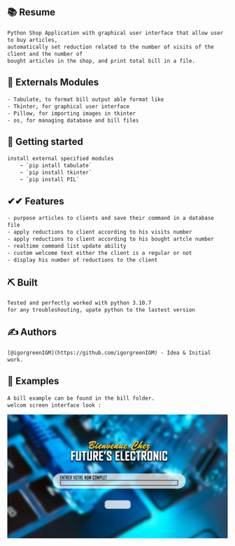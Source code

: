 ## 📚 Resume <a name = "resume"></a>

    Python Shop Application with graphical user interface that allow user to buy articles, 
    automatically set reduction related to the number of visits of the client and the number of 
    bought articles in the shop, and print total bill in a file.

## 🎨 Externals Modules

    - Tabulate, to format bill output able format like
    - Tkinter, for graphical user interface
    - Pillow, for importing images in tkinter
    - os, for managing database and bill files

## 🚀 Getting started <a name = "getting_started"></a>

    install external specified modules 
        ~ `pip intall tabulate`
        ~ `pip install tkinter`
        ~ `pip install PIL`
    
##  ✔✔ Features <a name = "features">

    - purpose articles to clients and save their command in a database file
    - apply reductions to client according to his visits number
    - apply reductions to client according to his bought artcle number
    - realtime command list update ability
    - custom welcome text either the client is a regular or not
    - display his number of reductions to the client

## ⛏️ Built <a name = "tech_stack"></a>

    Tested and perfectly worked with python 3.10.7
    for any troubleshouting, upate python to the lastest version

## ✍️ Authors <a name = "authors"></a>

    [@igorgreenIGM](https://github.com/igorgreenIGM) - Idea & Initial work.

## 📂 Examples <a name = "example"></a>

    A bill example can be found in the bill folder.
    welcom screen interface look : 
<img src="./img/background1.png" alt="Welcome interface"></a>
